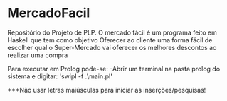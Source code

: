 # MercadoFacil
Repositório do Projeto de PLP. O mercado fácil é um programa feito em Haskell que tem como objetivo Oferecer ao cliente uma forma fácil de escolher qual o Super-Mercado vai oferecer os melhores descontos ao realizar uma compra

Para executar em Prolog pode-se:
-Abrir um terminal na pasta prolog do sistema e digitar:
'swipl -f .\main.pl'

***Não usar letras maiúsculas para iniciar as inserções/pesquisas!

